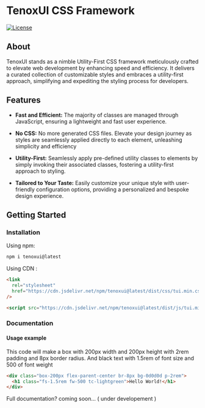 # TenoxUI CSS Framework

[![License](https://img.shields.io/badge/License-MIT-blue.svg)](https://opensource.org/licenses/MIT)

## About

TenoxUI stands as a nimble Utility-First CSS framework meticulously crafted to elevate web development by enhancing speed and efficiency. It delivers a curated collection of customizable styles and embraces a utility-first approach, simplifying and expediting the styling process for developers.

## Features

- **Fast and Efficient:** The majority of classes are managed through JavaScript, ensuring a lightweight and fast user experience.

- **No CSS:** No more generated CSS files. Elevate your design journey as styles are seamlessly applied directly to each element, unleashing simplicity and efficiency

- **Utility-First:** Seamlessly apply pre-defined utility classes to elements by simply invoking their associated classes, fostering a utility-first approach to styling.

- **Tailored to Your Taste:** Easily customize your unique style with user-friendly configuration options, providing a personalized and bespoke design experience.

## Getting Started

### Installation

Using npm:

```bash
npm i tenoxui@latest
```

Using CDN :

```html
<link
  rel="stylesheet"
  href="https://cdn.jsdelivr.net/npm/tenoxui@latest/dist/css/tui.min.css"
/>

<script src="https://cdn.jsdelivr.net/npm/tenoxui@latest/dist/js/tui.min.js"></script>
```

### Documentation

#### Usage example

This code will make a box with 200px width and 200px height with 2rem padding and 8px border radius. And black text with 1.5rem of font size and 500 of font weight

```html
<div class="box-200px flex-parent-center br-8px bg-0d0d0d p-2rem">
  <h1 class="fs-1.5rem fw-500 tc-lightgreen">Hello World!</h1>
</div>
```

Full documentation? coming soon... ( under developement )
